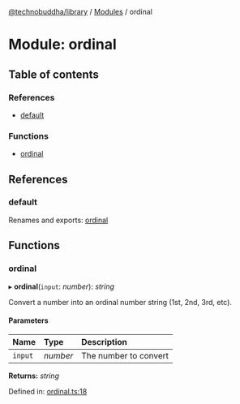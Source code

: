 [@technobuddha/library](../..) / [Modules](../Modules.md) / ordinal

# Module: ordinal

## Table of contents

### References

- [default](ordinal.md#default)

### Functions

- [ordinal](ordinal.md#ordinal)

## References

### default

Renames and exports: [ordinal](ordinal.md#ordinal)

## Functions

### ordinal

▸ **ordinal**(`input`: *number*): *string*

Convert a number into an ordinal number string (1st, 2nd, 3rd, etc).

#### Parameters

| Name | Type | Description |
| :------ | :------ | :------ |
| `input` | *number* | The number to convert |

**Returns:** *string*

Defined in: [ordinal.ts:18](../../src/ordinal.ts#L18)

